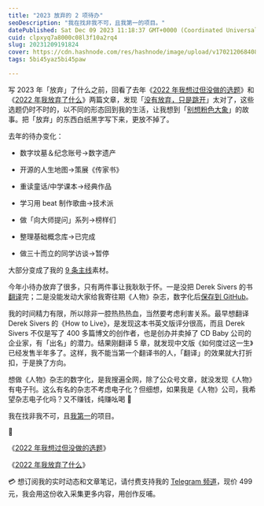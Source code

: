 ```yaml
---
title: "2023 放弃的 2 项待办"
seoDescription: "我在找非我不可，且我第一的项目。"
datePublished: Sat Dec 09 2023 11:18:37 GMT+0000 (Coordinated Universal Time)
cuid: clpxyq7a8000c08l3f10a2rq4
slug: 20231209191824
cover: https://cdn.hashnode.com/res/hashnode/image/upload/v1702120684082/cf9ddb32-90f9-4395-8259-044cc96aabbf.jpeg
tags: 5bi45yaz5bi45paw

---
```


写 2023 年「放弃」了什么之前，回看了去年《[2022 年我想过但没做的选题](https://mp.weixin.qq.com/s?__biz=MzI3MzU5MDA1OQ==&mid=2247487460&idx=1&sn=0494727a413dba216d6c772067bafbf4&chksm=eb21bda0dc5634b6b76b5e43d2e7674afc6c08194c6e6e543fb86939fcc6df562b908adce296#)》和《[2022 年我放弃了什么](https://mp.weixin.qq.com/s?__biz=MzI3MzU5MDA1OQ==&mid=2247487444&idx=1&sn=6bd4497e014c84cc24a165b0cc4967b0&chksm=eb21bd90dc563486a1df5e7de213e2f5b3fd75e329e32873a275d22debc31a271760f516d6a2#)》两篇文章，发现「[没有放弃，只是跳开](https://mp.weixin.qq.com/s?__biz=MzI3MzU5MDA1OQ==&mid=2247487273&idx=1&sn=0a1d5888663087a5ac4b9881c887d1fb&chksm=eb21bd6ddc56347ba6132b799ee7cee01d649b28384103b46dedf355105f30814feb1d6634da#)」太对了，这些选题仍时不时的，以不同的形态回到我的生活，让我想到「[别想粉色大象](https://zh.wikipedia.org/wiki/%E5%90%8E%E6%8A%91%E5%88%B6%E5%8F%8D%E5%BC%B9%E6%95%88%E5%BA%94)」的故事。把「放弃」的东西白纸黑字写下来，更放不掉了。

去年的待办变化：

* 数字坟墓＆纪念账号→数字遗产
    
* 开源的人生地图→策展《传家书》
    
* 重读童话/中学课本→经典作品
    
* 学习用 beat 制作歌曲→技术派
    
* 做「向大师提问」系列→榜样们
    
* 整理基础概念库→已完成
    
* 做三十而立的同学访谈→暂停
    

大部分变成了我的 [9 条主线](https://mp.weixin.qq.com/s?__biz=MzI3MzU5MDA1OQ==&mid=2247488324&idx=1&sn=871a3cc8a6f0df70278325d8e5974359&chksm=eb21a100dc56281671841d5f1166673c8e09d8a3cea0c679f78421825401e5f4cada3e4b28a8&token=1206820033&lang=zh_CN#rd)素材。

今年小待办放弃了很多，只有两件事让我耿耿于怀。一是没把 Derek Sivers 的书[翻译](https://weibo.com/5262225303/NojVBfYoU)完；二是没能发动大家给我寄往期《人物》杂志，数字化后[保存到 GitHub](https://t.me/c/1776193193/3581)。

我的时间精力有限，所以除非一腔热热热血，当然要考虑利害关系。最早想翻译 Derek Sivers 的《How to Live》，是发现这本书英文版评分很高，而且 Derek Sivers 不仅是写了 400 多篇博文的创作者，也是创办并卖掉了 CD Baby 公司的企业家，有「出名」的潜力。结果刚翻译 5 章，就发现中文版《如何度过这一生》已经发售半年多了。这样，我不能当第一个翻译书的人，「翻译」的效果就大打折扣，于是换了方向。

想做《人物》杂志的数字化，是我搜遍全网，除了公众号文章，就没发现《人物》有电子刊。这么有名的杂志不考虑电子化？但细想，如果我是《人物》公司，我希望杂志电子化吗？又不赚钱，纯赚吆喝 🤨

我在找非我不可，且[我第一](https://mp.weixin.qq.com/s?__biz=MzI3MzU5MDA1OQ==&mid=2247485372&idx=1&sn=236d174441e1ea8c008d4d011762e436&chksm=eb21b5f8dc563cee8547846b89e4f56476eda928264dd361f1e1dc0bc896d4900cdd80683af5#)的项目。

🔗

《[2022 年我想过但没做的选题](https://mp.weixin.qq.com/s?__biz=MzI3MzU5MDA1OQ==&mid=2247487460&idx=1&sn=0494727a413dba216d6c772067bafbf4&chksm=eb21bda0dc5634b6b76b5e43d2e7674afc6c08194c6e6e543fb86939fcc6df562b908adce296#)》

《[2022 年我放弃了什么](https://mp.weixin.qq.com/s?__biz=MzI3MzU5MDA1OQ==&mid=2247487444&idx=1&sn=6bd4497e014c84cc24a165b0cc4967b0&chksm=eb21bd90dc563486a1df5e7de213e2f5b3fd75e329e32873a275d22debc31a271760f516d6a2#)》

💳 想订阅我的实时动态和文章笔记，请付费支持我的 [Telegram 频道](https://mp.weixin.qq.com/s/A_yK10ktL8Nl7RzsnGwzEg)，现价 499 元，我会用这份收入采集更多内容，用创作反哺。